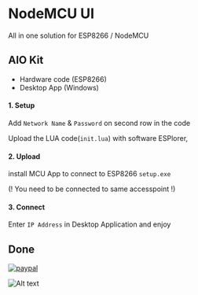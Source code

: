 # NodeMCU UI
All in one solution for ESP8266 / NodeMCU

## AIO Kit

- Hardware code (ESP8266)
- Desktop App (Windows)

#### 1. Setup
Add `Network Name` & `Password` on second row in the code

Upload the LUA code(`init.lua`) with software ESPlorer,

#### 2. Upload

install MCU App to connect to ESP8266 `setup.exe`

(! You need to be connected to same accesspoint !)


#### 3. Connect

Enter `IP Address` in Desktop Application and enjoy


## Done

[![paypal](https://www.paypalobjects.com/en_US/i/btn/btn_donateCC_LG.gif)](https://www.paypal.com/cgi-bin/webscr?cmd=_s-xclick&hosted_button_id=LFMQEBTS2VH4U)


![Alt text](https://github.com/aCo0o/nodeMCU_UI/blob/master/nodeMCU_UI.jpg?raw=true "nodeMCU UI") 
